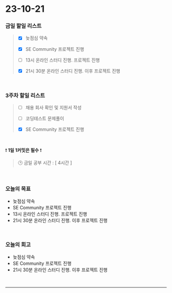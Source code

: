 # 23-10-21
### 금일 할일 리스트
> - [x]  늦점심 약속
>
> - [x]  SE Community 프로젝트 진행
>
> - [ ]  13시 온라인 스터디 진행. 프로젝트 진행
>
> - [x]  21시 30분 온라인 스터디 진행. 이후 프로젝트 진행



<br/>

### 3주차 할일 리스트  
> - [ ]  채용 회사 확인 및 지원서 작성
>
> - [ ]  코딩테스트 문제풀이
>
> - [x]  SE Community 프로젝트 진행

<br/>

❗ **1일 1커밋은 필수** ❗
> 🕒 금일 공부 시간 : [ 4시간 ]
  
<br/>

### 오늘의 목표
- 늦점심 약속
- SE Community 프로젝트 진행
- 13시 온라인 스터디 진행. 프로젝트 진행
- 21시 30분 온라인 스터디 진행. 이후 프로젝트 진행

<br>

### 오늘의 회고
- 늦점심 약속
- SE Community 프로젝트 진행
- 21시 30분 온라인 스터디 진행. 이후 프로젝트 진행


<br/>

------------  
